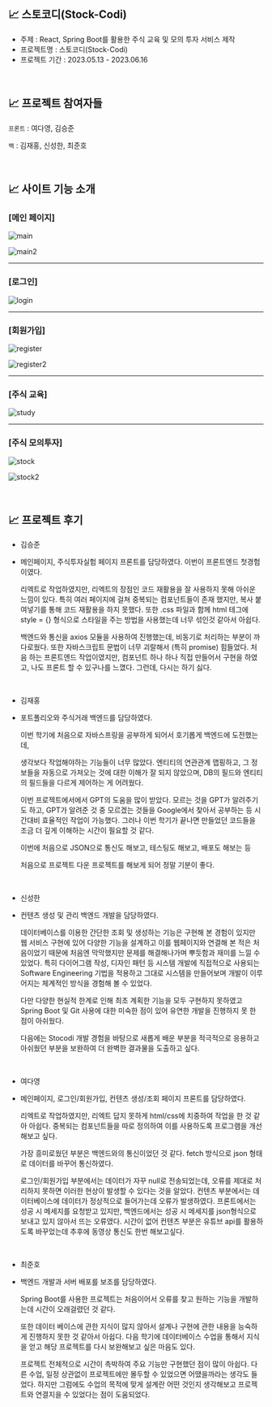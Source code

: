 ## 📈 스토코디(Stock-Codi)

- 주제 : React, Spring Boot를 활용한 주식 교육 및 모의 투자 서비스 제작
- 프로젝트명 : 스토코디(Stock-Codi)
- 프로젝트 기간 : 2023.05.13 - 2023.06.16

<br>

## 📈 프로젝트 참여자들

`프론트` : 여다영, 김승준

`백` : 김재홍, 신성한, 최준호

<br>

## 📈 사이트 기능 소개

### [메인 페이지]

![main](image.assets/main.png)

![main2](image.assets/main2.png)

<hr>

### [로그인]

![login](image.assets/login.png)

<hr>

### [회원가입]

![register](image.assets/register.png)

![register2](image.assets/register2.png)

<hr>

### [주식 교육]

![study](image.assets/study.png)

<hr>

### [주식 모의투자]

![stock](/Users/yodayeong/Desktop/StockCodi/image.assets/stock.png)

![stock2](/Users/yodayeong/Desktop/StockCodi/image.assets/stock2.png)

<br>

## 📈 프로젝트 후기

- 김승준

- 메인페이지, 주식투자실험 페이지 프론트를 담당하였다. 이번이 프론트엔드 첫경험 이였다.

  리엑트로 작업하였지만, 리엑트의 장점인 코드 재활용을 잘 사용하지 못해 아쉬운 느낌이 있다. 특히 여러 페이지에 걸쳐 중복되는 컴포넌트들이 존재 했지만, 복사 붙여넣기를 통해 코드 재활용을 하지 못했다. 또한 .css 파일과 함께 html 테그에 style = {} 형식으로 스타일을 주는 방법을 사용했는데 너무 섞인것 같아서 아쉽다.

  백엔드와 통신을 axios 모듈을 사용하여 진행했는데, 비동기로 처리하는 부분이 까다로웠다. 또한 자바스크립트 문법이 너무 괴랄해서 (특히 promise) 힘들었다. 처음 하는 프론트엔드 작업이였지만, 컴포넌트 하나 하나 직접 만들어서 구현을 하였고, 나도 프론트 할 수 있구나를 느꼈다. 그런데, 다시는 하기 싫다.

<br>

- 김재홍

- 포트폴리오와 주식거래 백엔드를 담당하였다.

  이번 학기에 처음으로 자바스프링을 공부하게 되어서 호기롭게 백엔드에 도전했는데,

  생각보다 작업해야하는 기능들이 너무 많았다. 엔티티의 연관관계 맵핑하고, 그 정보들을 자동으로 가져오는 것에 대한 이해가 잘 되지 않았으며, DB의 필드와 엔티티의 필드들을 다르게 제어하는 게 어려웠다.

  이번 프로젝트에서에서 GPT의 도움을 많이 받았다. 모르는 것을 GPT가 알려주기도 하고, GPT가 알려준 것 중 모르겠는 것들을 Google에서 찾아서 공부하는 등 시간대비 효율적인 작업이 가능했다. 그러나 이번 학기가 끝나면 만들었던 코드들을 조금 더 깊게 이해하는 시간이 필요할 것 같다.

  이번에 처음으로 JSON으로 통신도 해보고, 테스팅도 해보고, 배포도 해보는 등

  처음으로 프로젝트 다운 프로젝트를 해보게 되어 정말 기분이 좋다.

<br>

- 신성한

- 컨텐츠 생성 및 관리 백엔드 개발을 담당하였다.

  데이터베이스를 이용한 간단한 조회 및 생성하는 기능은 구현해 본 경험이 있지만 웹 서비스 구현에 있어 다양한 기능을 설계하고 이를 웹페이지와 연결해 본 적은 처음이었기 때문에 처음엔 막막했지만 문제를 해결해나가며 뿌듯함과 재미를 느낄 수 있었다. 특히 다이어그램 작성, 디자인 패턴 등 시스템 개발에 직접적으로 사용되는 Software Engineering 기법을 적용하고 그대로 시스템을 만들어보며 개발이 이루어지는 체계적인 방식을 경험해 볼 수 있었다.

  다만 다양한 현실적 한계로 인해 최초 계획한 기능을 모두 구현하지 못하였고 Spring Boot 및 Git 사용에 대한 미숙한 점이 있어 유연한 개발을 진행하지 못 한 점이 아쉬웠다.

  다음에는 Stocodi 개발 경험을 바탕으로 새롭게 배운 부분을 적극적으로 응용하고 아쉬웠던 부분을 보완하여 더 완벽한 결과물을 도출하고 싶다.

<br>

- 여다영

- 메인페이지, 로그인/회원가입, 컨텐츠 생성/조회 페이지 프론트를 담당하였다.

  리엑트로 작업하였지만, 리엑트 답지 못하게 html/css에 치중하여 작업을 한 것 같아 아쉽다. 중복되는 컴포넌트들을 따로 정의하여 이를 사용하도록 프로그램을 개선해보고 싶다.

  가장 흥미로웠던 부분은 백엔드와의 통신이었던 것 같다. fetch 방식으로 json 형태로 데이터를 바꾸어 통신하였다.

  로그인/회원가입 부분에서는 데이터가 자꾸 null로 전송되었는데, 오류를 제대로 처리하지 못하면 이러한 현상이 발생할 수 있다는 것을 알았다. 컨텐츠 부분에서는 데이터베이스에 데이터가 정상적으로 들어가는데 오류가 발생하였다. 프론트에서는 성공 시 메세지를 요청받고 있지만, 백엔드에서는 성공 시 메세지를 json형식으로 보내고 있지 않아서 뜨는 오류였다. 시간이 없어 컨텐츠 부분은 유튜브 api를 활용하도록 바꾸었는데 추후에 동영상 통신도 한번 해보고싶다.

<br>

- 최준호

- 백엔드 개발과 서버 배포를 보조를 담당하였다.

  Spring Boot를 사용한 프로젝트는 처음이어서 오류를 찾고 원하는 기능을 개발하는데 시간이 오래걸렸던 것 같다.

  또한 데이터 베이스에 관한 지식이 많지 않아서 설계나 구현에 관한 내용을 능숙하게 진행하지 못한 것 같아서 아쉽다. 다음 학기에 데이터베이스 수업을 통해서 지식을 얻고 해당 프로젝트를 다시 보완해보고 싶은 마음도 있다.

  프로젝트 전체적으로 시간이 촉박하여 주요 기능만 구현했던 점이 많이 아쉽다. 다른 수업, 일정 상관없이 프로젝트에만 몰두할 수 있었으면 어땠을까라는 생각도 들었다. 하지만 그럼에도 수업의 목적에 맞게 설계란 어떤 것인지 생각해보고 프로젝트와 연결지을 수 있었다는 점이 도움되었다.
